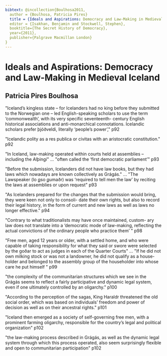 ```yaml
---
bibtext: @incollection{Boulhosa2011,
  author = {Boulhosa, Patricia Pires}
  title = {Ideals and Aspirations: Democracy and Law-Making in Medieval Iceland},
  editor = {Isakhan, Benjamin and Stockwell, Stephen},
  booktitle={The Secret History of Democracy},
  year={2011},
  publisher={Palgrave Macmillan London}
}
---
```


# Ideals and Aspirations: Democracy and Law-Making in Medieval Iceland

## Patricia Pires Boulhosa

"Iceland’s kingless state – for Icelanders had no king before they submitted to the Norwegian one – led English-speaking scholars to use the term ‘commonwealth’, with its very specific seventeenth- century English historical associations and anti-monarchical connotations. Icelandic scholars prefer þjóðveldi, literally ‘people’s power’," p92

"Icelandic polity as a res publica or civitas with an aristocratic constitution." p92

"In Iceland, law-making operated within courts held at assemblies – including the Alþingi" ... "often called the ‘first democratic parliament’" p93

"Before the submission, Icelanders did not have law books, but they had laws which nowadays are known collectively as Grágás." ... "The Lawspeaker (lo ̨gso ̨gumaðr) was ‘required to tell men the law’ by reciting the laws at assemblies or upon request" p93

"As Icelanders prepared for the changes that the submission would bring, they were keen not only to consoli- date their own rights, but also to record their legal history, in the form of current and new laws as well as laws no longer effective." p94

"Contrary to what traditionalists may have once maintained, custom- ary law does not translate into a ‘democratic mode of law-making, reflecting the actual convictions of the ordinary people who practice them’ " p98

"Free men, aged 12 years or older, with a settled home, and who were capable of taking responsibility for what they said or swore were selected by the goðar to act as judges in each of the Quarter Courts" ... "If he did not own milking stock or was not a landowner, he did not qualify as a house- holder and belonged to the assembly group of the householder into whose care he put himself " p99

"the complexity of the communitarian structures which we see in the Grágás seems to reflect a fairly participative and dynamic legal system, even if one ultimately controlled by an oligarchy." p100

"According to the perception of the sagas, King Haraldr threatened the old social order, which was based on individuals’ freedom and power of decision as well as on their ancestral rights." p101

"Iceland then emerged as a society of self-governing free men, with a prominent farming oligarchy, responsible for the country’s legal and political organization" p102

"the law-making process described in Grágás, as well as the dynamic legal system through which this process operated, also seem surprisingly flexible and open to communitarian participation" p102





